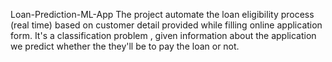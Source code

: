 Loan-Prediction-ML-App
The project automate the loan eligibility process (real time) based on customer detail provided while filling online application form. It's a classification problem , given information about the application we predict whether the they'll be to pay the loan or not.
